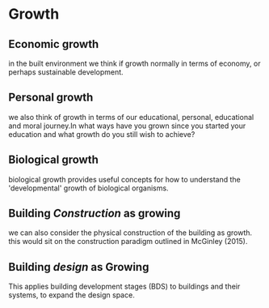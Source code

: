 # Growth

## Economic growth
in the built environment we think if growth normally in terms of economy, or perhaps sustainable development.

## Personal growth
we also think of growth in terms of our educational, personal, educational and moral journey.In what ways have you grown since you started your education and what growth do you still wish to achieve?

## Biological growth
biological growth provides useful concepts for how to understand the 'developmental' growth of biological organisms.

## Building *Construction* as growing
we can also consider the physical construction of the building as growth. this would sit on the construction paradigm outlined in McGinley (2015).

## Building *design* as Growing
This applies building development stages (BDS) to buildings and their systems, to expand the design space.



